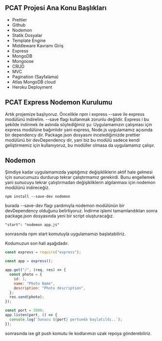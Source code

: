 
## PCAT Projesi Ana Konu Başlıkları

- Prettier
- Github
- Nodemon
- Statik Dosyalar
- Template Engine
- Middleware Kavramı Giriş
- Express
- MongoDB
- Mongoose
- CRUD
- MVC
- Pagination (Sayfalama)
- Atlas MongoDB cloud
- Heroku Deployment

## PCAT Express Nodemon Kurulumu

Artık projemize başlıyoruz. Öncelikle npm i express --save ile express modülünü indirelim. --save flagı kullanmak zorunlu değildir. Express i bu şekilde indirmek ile aslında söylediğimiz şu: Uygulamamızın çalışması için express modülüne bağımlıdır yani express, Node.js uygulamamız açısında bir dependency dir. Package.json dosyasını incelediğimizde prettier modülünü bir devDependency dir, yani biz bu modülü sadece kendi geliştirmemiz için kullanıyoruz, bu modüller olmasa da uygulamamız çalışır.

## Nodemon

Şimdiye kadar uygulamamızda yaptığımız değişikliklerin aktif hale gelmesi için sunucumuzu durdurup tekrar çalıştırmamız gerekirdi. Bunu engellemek yani sunucuyu tekrar çalıştırmadan değişikliklerin algılanması için nodemon modülünü indireceğiz.

```
npm install --save-dev nodemon
```

burada --save-dev flagı yardımıyla nodemon modülünün bir devDependency olduğunu belirtiyoruz. İndirme işlemi tamamlandıktan sonra package.json dosyasında yeni bir script oluşturacağız.

```
"start": "nodemon app.js"
```

sonrasında npm start komutuyla uygulamamızı başlatabiliriz.

Kodumuzun son hali aşağıdadır.

```js
const express = require("express");

const app = express();

app.get("/", (req, res) => {
  const photo = {
    id: 1,
    name: "Photo Name",
    description: "Photo description",
  };
  res.send(photo);
});

const port = 3000;
app.listen(port, () => {
  console.log(`Sunucu ${port} portunda başlatıldı..`);
});
```

sonrasında ise git push komutu ile kodlarımızı uzak repoya gönderebiliriz.
